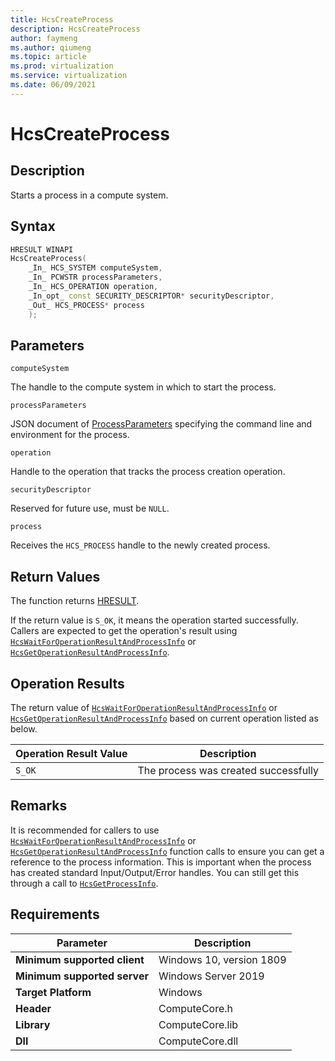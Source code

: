 ```yaml
---
title: HcsCreateProcess
description: HcsCreateProcess
author: faymeng
ms.author: qiumeng
ms.topic: article
ms.prod: virtualization
ms.service: virtualization
ms.date: 06/09/2021
---
```

# HcsCreateProcess

## Description

Starts a process in a compute system.

## Syntax

```cpp
HRESULT WINAPI
HcsCreateProcess(
    _In_ HCS_SYSTEM computeSystem,
    _In_ PCWSTR processParameters,
    _In_ HCS_OPERATION operation,
    _In_opt_ const SECURITY_DESCRIPTOR* securityDescriptor,
    _Out_ HCS_PROCESS* process
    );
```

## Parameters

`computeSystem`

The handle to the compute system in which to start the process.

`processParameters`

JSON document of [ProcessParameters](./../SchemaReference.md#ProcessParameters) specifying the command line and environment for the process.

`operation`

Handle to the operation that tracks the process creation operation.

`securityDescriptor`

Reserved for future use, must be `NULL`.

`process`

Receives the `HCS_PROCESS` handle to the newly created process.

## Return Values

The function returns [HRESULT](./HCSHResult.md).

If the return value is `S_OK`, it means the operation started successfully. Callers are expected to get the operation's result using [`HcsWaitForOperationResultAndProcessInfo`](./HcsWaitForOperationResultAndProcessInfo.md) or [`HcsGetOperationResultAndProcessInfo`](./HcsGetOperationResultAndProcessInfo.md).


## Operation Results

The return value of [`HcsWaitForOperationResultAndProcessInfo`](./HcsWaitForOperationResultAndProcessInfo.md) or [`HcsGetOperationResultAndProcessInfo`](./HcsGetOperationResultAndProcessInfo.md) based on current operation listed as below.

| Operation Result Value | Description |
| -- | -- |
| `S_OK` | The process was created successfully |


## Remarks

It is recommended for callers to use [`HcsWaitForOperationResultAndProcessInfo`](./HcsWaitForOperationResultAndProcessInfo.md) or [`HcsGetOperationResultAndProcessInfo`](./HcsGetOperationResultAndProcessInfo.md) function calls to ensure you can get a reference to the process information. This is important when the process has created standard Input/Output/Error handles. You can still get this through a call to [`HcsGetProcessInfo`](./HcsGetProcessInfo.md).

## Requirements

|Parameter|Description|
|---|---|
| **Minimum supported client** | Windows 10, version 1809 |
| **Minimum supported server** | Windows Server 2019 |
| **Target Platform** | Windows |
| **Header** | ComputeCore.h |
| **Library** | ComputeCore.lib |
| **Dll** | ComputeCore.dll |